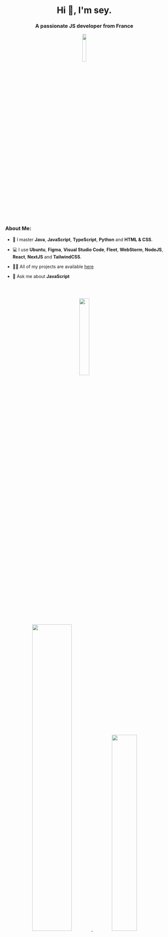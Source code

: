 <h1 align="center">Hi 👋, I'm sey.</h1>
<h3 align="center">A passionate JS developer from France</h3>


<div align="center">
  <a href="https://github.com/seyiooo"/>
  <img src="https://komarev.com/ghpvc/?username=seyiooo&label=Profile%20views&color=0e75b6&style=for-the-badge&color=7289da" width="15%"/>
  </a>
</div>

<h3>About Me:</h3>

- 🌱 I master **Java**, **JavaScript**, **TypeScript**, **Python** and **HTML & CSS**.

- 💻 I use **Ubuntu**, **Figma**, **Visual Studio Code**, **Fleet**, **WebStorm**, **NodeJS**, **React**, **NextJS** and **TailwindCSS**.

- 👨‍💻 All of my projects are available [here](https://github.com/seyiooo?tab=repositories)

- 💬 Ask me about **JavaScript**

<br><br>

<div align="center">
  <a href="https://www.buymeacoffee.com/seyioo"/>
  <img href="https://www.buymeacoffee.com/seyioo" src="https://cdn.buymeacoffee.com/buttons/v2/default-yellow.png" width="25%"/>
</div>

<br><br>

<div align="center">
  <tr style="display:flex; justify-content: space-around">
    <td align="center" width="50%" style="margin: auto 0">
      <a href="https://github.com/seyiooo"/>
      <img src="https://github-readme-stats.vercel.app/api?username=seyiooo&count_private=true&show_icons=true&theme=discord_old_blurple&layout=compact&hide_title=true&count_private=true&include_all_commits=true&enable_animations=true&border_color=2f3136" width="50%"/>
    </td>
      <a href="https://github.com/seyiooo?tab=repositories"/>
      <td align="center" width="50%" style="margin-right: 40px;">
      <img src="https://github-readme-stats.vercel.app/api/top-langs/?username=seyiooo&theme=discord_old_blurple&langs_count=8&layout=compact&enable_animations=true&border_color=2f3136" width="40%"/>
    </td>
  </tr>
</div>

<div align="center">
  <a href="https://github.com/disbot-development/disbot"/>
  <img src="https://github-readme-stats.vercel.app/api/pin/?username=disbot-development&layout=compact&theme=discord_old_blurple&enable_animations=true&repo=disbot&border_color=2f3136"/>
</div>

<br><br>

<div align="center">
  <a href="https://discord.gg/YPW3ZNuKW5"/>
  <img src="https://lanyard.cnrad.dev/api/1218940758061617153"/>
</div>
